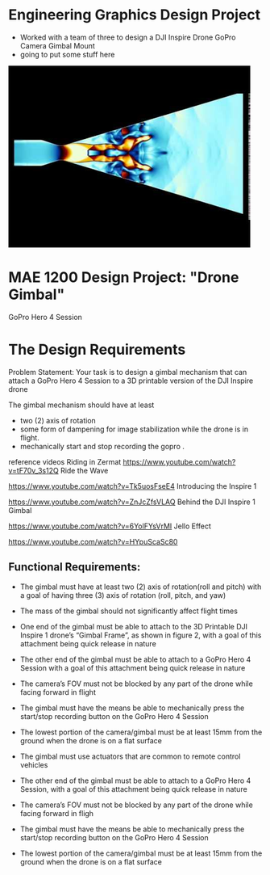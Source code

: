 <!--- Introduction -->
# Engineering Graphics Design Project
- Worked with a team of three to design a DJI Inspire Drone GoPro Camera Gimbal Mount
- going to put some stuff here

![pretty cool photo](photos/hqdefault.jpg)

<!--- What are we doing -->
# MAE 1200 Design Project: "Drone Gimbal"
GoPro Hero 4 Session

# The Design Requirements

Problem Statement:
Your task is to 
design a gimbal mechanism that can attach a GoPro Hero 4 Session to a 
3D printable version of the DJI Inspire drone

The gimbal mechanism should have at least 
- two (2) axis of rotation
- some form of dampening for image stabilization while the drone is in 
flight. 
- mechanically start and stop recording the gopro 
.

reference videos
Riding in Zermat 
https://www.youtube.com/watch?v=tF70v_3s12Q
Ride the Wave 

https://www.youtube.com/watch?v=Tk5uosFseE4
Introducing the Inspire 1 

https://www.youtube.com/watch?v=ZnJcZfsVLAQ
Behind the DJI Inspire 1 Gimbal 

https://www.youtube.com/watch?v=6YolFYsVrMI
Jello Effect 

https://www.youtube.com/watch?v=HYpuScaSc80


## Functional Requirements:

- The gimbal must have at least two (2) axis of rotation(roll and pitch) with a goal of having three (3) axis of rotation (roll, pitch, and yaw)

- The mass of the gimbal should not significantly affect flight times

- One end of the gimbal must be able to attach to the 3D Printable DJI Inspire 1 drone’s “Gimbal Frame”, as shown in figure 2, with a goal of this attachment being quick release in nature

- The other end of the gimbal must be able to attach to a GoPro Hero 4 Session with a goal of this attachment being quick release in nature

- The camera’s FOV must not be blocked by any part of the drone while facing forward in flight

- The gimbal must have the means be able to mechanically press the start/stop recording button on the GoPro Hero 4 Session

- The lowest portion of the camera/gimbal must be at least 15mm from the ground when the drone is on a flat surface

- The gimbal must use actuators that are common to remote control vehicles

- The other end of the gimbal must be able to attach to a GoPro Hero 4 Session, with a goal of this attachment being quick release in nature

- The camera’s FOV must not be blocked by any part of the drone while facing forward in fligh

- The gimbal must have the means be able to mechanically press the start/stop recording button on the GoPro Hero 4 Session

- The lowest portion of the camera/gimbal must be at least 15mm from the ground when the drone is on a flat surface 


<!---
your comment goes here
and here
-->
